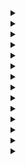 <details>
<summary><strong><a href = ""></a></strong></summary>

```cpp

```
</details>


<details>
<summary><strong><a href = ""></a></strong></summary>

```cpp

```
</details>


<details>
<summary><strong><a href = ""></a></strong></summary>

```cpp

```
</details>


<details>
<summary><strong><a href = ""></a></strong></summary>

```cpp

```
</details>


<details>
<summary><strong><a href = ""></a></strong></summary>

```cpp

```
</details>


<details>
<summary><strong><a href = ""></a></strong></summary>

```cpp

```
</details>


<details>
<summary><strong><a href = ""></a></strong></summary>

```cpp

```
</details>


<details>
<summary><strong><a href = ""></a></strong></summary>

```cpp

```
</details>


<details>
<summary><strong><a href = ""></a></strong></summary>

```cpp

```
</details>


<details>
<summary><strong><a href = ""></a></strong></summary>

```cpp

```
</details>


<details>
<summary><strong><a href = ""></a></strong></summary>

```cpp

```
</details>


<details>
<summary><strong><a href = ""></a></strong></summary>

```cpp

```
</details>


<details>
<summary><strong><a href = ""></a></strong></summary>

```cpp

```
</details>


<details>
<summary><strong><a href = ""></a></strong></summary>

```cpp

```
</details>
